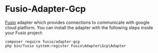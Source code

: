 Fusio-Adapter-Gcp
=====

[Fusio] adapter which provides connections to communicate with google cloud
platform. You can install the adapter with the following steps inside your Fusio 
project:

    composer require fusio/adapter-gcp
    php bin/fusio system:register Fusio\Adapter\Gcp\Adapter

[Fusio]: http://fusio-project.org/
